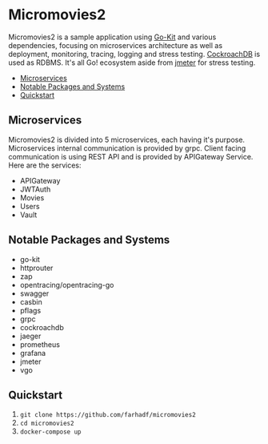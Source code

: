 Micromovies2
=======================================================================

Micromovies2 is a sample application using [Go-Kit](https://github.com/go-kit/kit) and various dependencies, focusing on microservices architecture as well as deployment, monitoring, tracing, logging and stress testing. [CockroachDB](www.cockroachlabs.com/‎) is used as RDBMS. It's all Go! ecosystem aside from [jmeter](http://jmeter.apache.org/) for stress testing.

- [Microservices](#Microservices)
- [Notable Packages and Systems](#notable-packages-and-systems)
- [Quickstart](#quickstart)

## Microservices

Micromovies2 is divided into 5 microservices, each having it's purpose. Microservices internal communication is provided by grpc. Client facing communication is using REST API and is provided by APIGateway Service. Here are the services:

- APIGateway
- JWTAuth
- Movies
- Users
- Vault

## Notable Packages and Systems

- go-kit
- httprouter
- zap
- opentracing/opentracing-go
- swagger
- casbin
- pflags
- grpc
- cockroachdb
- jaeger
- prometheus
- grafana
- jmeter
- vgo


## Quickstart

1. ```git clone https://github.com/farhadf/micromovies2```
2. ```cd micromovies2```
2. ```docker-compose up```


